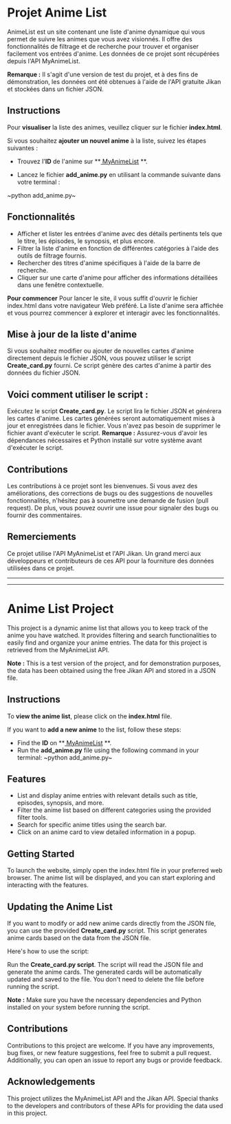# Projet Anime List

AnimeList est un site contenant une liste d'anime dynamique qui vous permet de suivre les animes que vous avez visionnés. Il offre des fonctionnalités de filtrage et de recherche pour trouver et organiser facilement vos entrées d'anime. Les données de ce projet sont récupérées depuis l'API MyAnimeList.

**Remarque :** Il s'agit d'une version de test du projet, et à des fins de démonstration, les données ont été obtenues à l'aide de l'API gratuite Jikan et stockées dans un fichier JSON.

## Instructions

Pour **visualiser** la liste des animes, veuillez cliquer sur le fichier **index.html**.

Si vous souhaitez **ajouter un nouvel anime** à la liste, suivez les étapes suivantes :

- Trouvez l'**ID** de l'anime sur **[ MyAnimeList](https://myanimelist.net) **.

- Lancez le fichier **add_anime.py** en utilisant la commande suivante dans votre terminal :

~python add_anime.py~

## Fonctionnalités

- Afficher et lister les entrées d'anime avec des détails pertinents tels que le titre, les épisodes, le synopsis, et plus encore.
- Filtrer la liste d'anime en fonction de différentes catégories à l'aide des outils de filtrage fournis.
- Rechercher des titres d'anime spécifiques à l'aide de la barre de recherche.
- Cliquer sur une carte d'anime pour afficher des informations détaillées dans une fenêtre contextuelle.

**Pour commencer**
Pour lancer le site, il vous suffit d'ouvrir le fichier index.html dans votre navigateur Web préféré. La liste d'anime sera affichée et vous pourrez commencer à explorer et interagir avec les fonctionnalités.

## Mise à jour de la liste d'anime

Si vous souhaitez modifier ou ajouter de nouvelles cartes d'anime directement depuis le fichier JSON, vous pouvez utiliser le script **Create_card.py** fourni. Ce script génère des cartes d'anime à partir des données du fichier JSON.

## Voici comment utiliser le script :

Exécutez le script **Create_card.py**.
Le script lira le fichier JSON et générera les cartes d'anime.
Les cartes générées seront automatiquement mises à jour et enregistrées dans le fichier. Vous n'avez pas besoin de supprimer le fichier avant d'exécuter le script.
**Remarque :** Assurez-vous d'avoir les dépendances nécessaires et Python installé sur votre système avant d'exécuter le script.

## Contributions

Les contributions à ce projet sont les bienvenues. Si vous avez des améliorations, des corrections de bugs ou des suggestions de nouvelles fonctionnalités, n'hésitez pas à soumettre une demande de fusion (pull request). De plus, vous pouvez ouvrir une issue pour signaler des bugs ou fournir des commentaires.


## Remerciements

Ce projet utilise l'API MyAnimeList et l'API Jikan. Un grand merci aux développeurs et contributeurs de ces API pour la fourniture des données utilisées dans ce projet.










--------------------------------------------------------------------------------------------


--------------------------------------------------------------------------------------------







# Anime List Project

This project is a dynamic anime list that allows you to keep track of the anime you have watched. It provides filtering and search functionalities to easily find and organize your anime entries. The data for this project is retrieved from the MyAnimeList API.

**Note :** This is a test version of the project, and for demonstration purposes, the data has been obtained using the free Jikan API and stored in a JSON file.

## Instructions

To **view the anime list**, please click on the **index.html** file.

If you want to **add a new anime** to the list, follow these steps:

- Find the **ID** on **[ MyAnimeList](https://myanimelist.net) **.
- Run the **add_anime.py** file using the following command in your terminal:
~python add_anime.py~


## Features 

- List and display anime entries with relevant details such as title, episodes, synopsis, and more.
- Filter the anime list based on different categories using the provided filter tools.
- Search for specific anime titles using the search bar.
- Click on an anime card to view detailed information in a popup.


## Getting Started

To launch the website, simply open the index.html file in your preferred web browser. The anime list will be displayed, and you can start exploring and interacting with the features.


## Updating the Anime List

If you want to modify or add new anime cards directly from the JSON file, you can use the provided **Create_card.py** script. This script generates anime cards based on the data from the JSON file.

Here's how to use the script:

Run the **Create_card.py script**.
The script will read the JSON file and generate the anime cards.
The generated cards will be automatically updated and saved to the file. You don't need to delete the file before running the script.

**Note :** Make sure you have the necessary dependencies and Python installed on your system before running the script.

## Contributions

Contributions to this project are welcome. If you have any improvements, bug fixes, or new feature suggestions, feel free to submit a pull request. Additionally, you can open an issue to report any bugs or provide feedback.


## Acknowledgements

This project utilizes the MyAnimeList API and the Jikan API. Special thanks to the developers and contributors of these APIs for providing the data used in this project.


